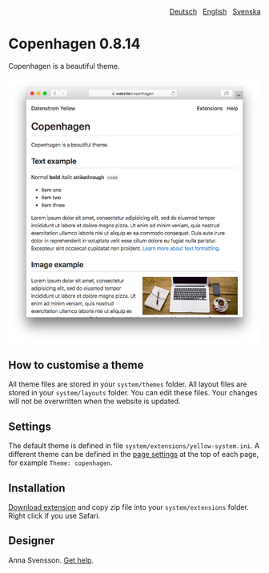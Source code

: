 <p align="right"><a href="README-de.md">Deutsch</a> &nbsp; <a href="README.md">English</a> &nbsp; <a href="README-sv.md">Svenska</a></p>

# Copenhagen 0.8.14

Copenhagen is a beautiful theme.

<p align="center"><img src="copenhagen-screenshot.png?raw=true" alt="Screenshot"></p>

## How to customise a theme

All theme files are stored in your `system/themes` folder. All layout files are stored in your `system/layouts` folder. You can edit these files. Your changes will not be overwritten when the website is updated.

## Settings

The default theme is defined in file `system/extensions/yellow-system.ini`. A different theme can be defined in the [page settings](https://github.com/annaesvensson/yellow-core#settings-page) at the top of each page, for example `Theme: copenhagen`.

## Installation

[Download extension](https://github.com/annaesvensson/yellow-copenhagen/archive/main.zip) and copy zip file into your `system/extensions` folder. Right click if you use Safari.

## Designer

Anna Svensson. [Get help](https://datenstrom.se/yellow/help/).
